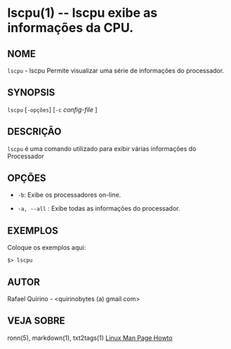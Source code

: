 lscpu(1) -- lscpu exibe as informações da CPU.
===============================================

NOME
----

`lscpu` - lscpu Permite visualizar uma série de informações do processador.

SYNOPSIS
--------

`lscpu` [`-opções`] [`-c` *config-file* ]

DESCRIÇÃO
---------

`lscpu` é uma comando utilizado para exibir várias informações do Processador

OPÇÕES
------

* `-b`:
  Exibe os processadores on-line.

* `-a, --all` :
  Exibe todas as informações do processador.


EXEMPLOS
--------

Coloque os exemplos aqui:

   `$> lscpu`


AUTOR
-----

Rafael Quirino - <quirinobytes (a) gmail com>

VEJA SOBRE
----------

ronn(5), markdown(1), txt2tags(1) [Linux Man Page Howto](
http://www.schweikhardt.net/man_page_howto.html)
